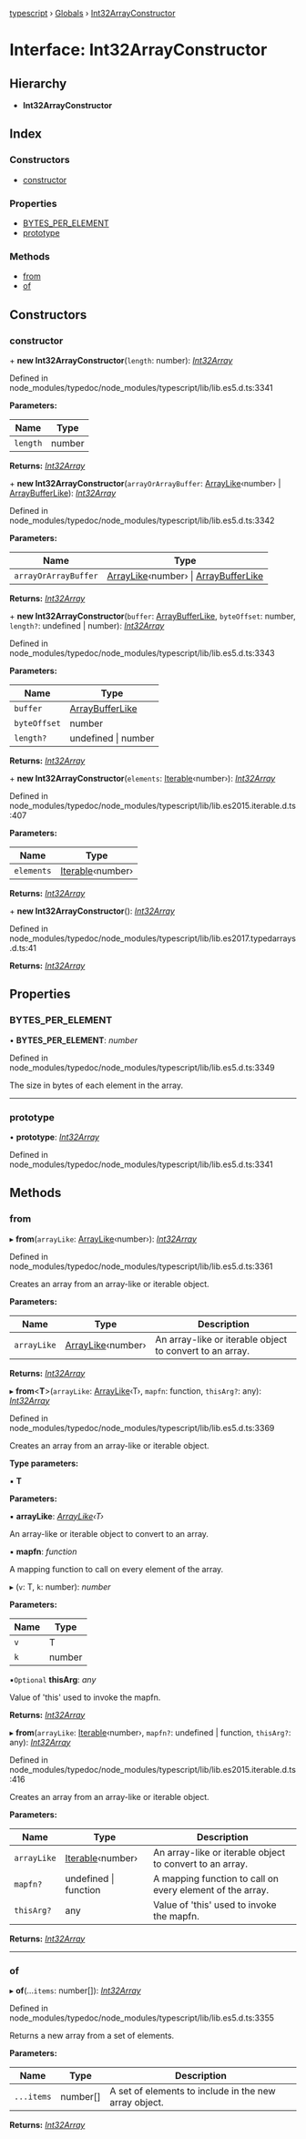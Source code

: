 [typescript](../README.md) › [Globals](../globals.md) › [Int32ArrayConstructor](int32arrayconstructor.md)

# Interface: Int32ArrayConstructor

## Hierarchy

* **Int32ArrayConstructor**

## Index

### Constructors

* [constructor](int32arrayconstructor.md#constructor)

### Properties

* [BYTES_PER_ELEMENT](int32arrayconstructor.md#bytes_per_element)
* [prototype](int32arrayconstructor.md#prototype)

### Methods

* [from](int32arrayconstructor.md#from)
* [of](int32arrayconstructor.md#of)

## Constructors

###  constructor

\+ **new Int32ArrayConstructor**(`length`: number): *[Int32Array](int32array.md)*

Defined in node_modules/typedoc/node_modules/typescript/lib/lib.es5.d.ts:3341

**Parameters:**

Name | Type |
------ | ------ |
`length` | number |

**Returns:** *[Int32Array](int32array.md)*

\+ **new Int32ArrayConstructor**(`arrayOrArrayBuffer`: [ArrayLike](arraylike.md)‹number› | [ArrayBufferLike](../globals.md#arraybufferlike)): *[Int32Array](int32array.md)*

Defined in node_modules/typedoc/node_modules/typescript/lib/lib.es5.d.ts:3342

**Parameters:**

Name | Type |
------ | ------ |
`arrayOrArrayBuffer` | [ArrayLike](arraylike.md)‹number› &#124; [ArrayBufferLike](../globals.md#arraybufferlike) |

**Returns:** *[Int32Array](int32array.md)*

\+ **new Int32ArrayConstructor**(`buffer`: [ArrayBufferLike](../globals.md#arraybufferlike), `byteOffset`: number, `length?`: undefined | number): *[Int32Array](int32array.md)*

Defined in node_modules/typedoc/node_modules/typescript/lib/lib.es5.d.ts:3343

**Parameters:**

Name | Type |
------ | ------ |
`buffer` | [ArrayBufferLike](../globals.md#arraybufferlike) |
`byteOffset` | number |
`length?` | undefined &#124; number |

**Returns:** *[Int32Array](int32array.md)*

\+ **new Int32ArrayConstructor**(`elements`: [Iterable](iterable.md)‹number›): *[Int32Array](int32array.md)*

Defined in node_modules/typedoc/node_modules/typescript/lib/lib.es2015.iterable.d.ts:407

**Parameters:**

Name | Type |
------ | ------ |
`elements` | [Iterable](iterable.md)‹number› |

**Returns:** *[Int32Array](int32array.md)*

\+ **new Int32ArrayConstructor**(): *[Int32Array](int32array.md)*

Defined in node_modules/typedoc/node_modules/typescript/lib/lib.es2017.typedarrays.d.ts:41

**Returns:** *[Int32Array](int32array.md)*

## Properties

###  BYTES_PER_ELEMENT

• **BYTES_PER_ELEMENT**: *number*

Defined in node_modules/typedoc/node_modules/typescript/lib/lib.es5.d.ts:3349

The size in bytes of each element in the array.

___

###  prototype

• **prototype**: *[Int32Array](int32array.md)*

Defined in node_modules/typedoc/node_modules/typescript/lib/lib.es5.d.ts:3341

## Methods

###  from

▸ **from**(`arrayLike`: [ArrayLike](arraylike.md)‹number›): *[Int32Array](int32array.md)*

Defined in node_modules/typedoc/node_modules/typescript/lib/lib.es5.d.ts:3361

Creates an array from an array-like or iterable object.

**Parameters:**

Name | Type | Description |
------ | ------ | ------ |
`arrayLike` | [ArrayLike](arraylike.md)‹number› | An array-like or iterable object to convert to an array.  |

**Returns:** *[Int32Array](int32array.md)*

▸ **from**<**T**>(`arrayLike`: [ArrayLike](arraylike.md)‹T›, `mapfn`: function, `thisArg?`: any): *[Int32Array](int32array.md)*

Defined in node_modules/typedoc/node_modules/typescript/lib/lib.es5.d.ts:3369

Creates an array from an array-like or iterable object.

**Type parameters:**

▪ **T**

**Parameters:**

▪ **arrayLike**: *[ArrayLike](arraylike.md)‹T›*

An array-like or iterable object to convert to an array.

▪ **mapfn**: *function*

A mapping function to call on every element of the array.

▸ (`v`: T, `k`: number): *number*

**Parameters:**

Name | Type |
------ | ------ |
`v` | T |
`k` | number |

▪`Optional`  **thisArg**: *any*

Value of 'this' used to invoke the mapfn.

**Returns:** *[Int32Array](int32array.md)*

▸ **from**(`arrayLike`: [Iterable](iterable.md)‹number›, `mapfn?`: undefined | function, `thisArg?`: any): *[Int32Array](int32array.md)*

Defined in node_modules/typedoc/node_modules/typescript/lib/lib.es2015.iterable.d.ts:416

Creates an array from an array-like or iterable object.

**Parameters:**

Name | Type | Description |
------ | ------ | ------ |
`arrayLike` | [Iterable](iterable.md)‹number› | An array-like or iterable object to convert to an array. |
`mapfn?` | undefined &#124; function | A mapping function to call on every element of the array. |
`thisArg?` | any | Value of 'this' used to invoke the mapfn.  |

**Returns:** *[Int32Array](int32array.md)*

___

###  of

▸ **of**(...`items`: number[]): *[Int32Array](int32array.md)*

Defined in node_modules/typedoc/node_modules/typescript/lib/lib.es5.d.ts:3355

Returns a new array from a set of elements.

**Parameters:**

Name | Type | Description |
------ | ------ | ------ |
`...items` | number[] | A set of elements to include in the new array object.  |

**Returns:** *[Int32Array](int32array.md)*

